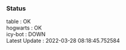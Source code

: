 ### Status


table : OK  
hogwarts : OK  
icy-bot : DOWN  
Latest Update : 2022-03-28 08:18:45.752584
